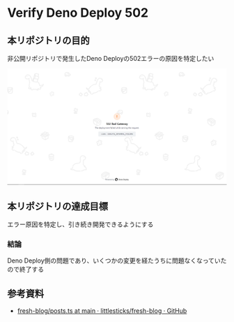 # Verify Deno Deploy 502

## 本リポジトリの目的
非公開リポジトリで発生したDeno Deployの502エラーの原因を特定したい

![screenshot](screenshot.png)

## 本リポジトリの達成目標
エラー原因を特定し、引き続き開発できるようにする

### 結論
Deno Deploy側の問題であり、いくつかの変更を経たうちに問題なくなっていたので終了する

## 参考資料
- [fresh-blog/posts.ts at main · littlesticks/fresh-blog · GitHub](https://github.com/littlesticks/fresh-blog/blob/main/utils/posts.ts#L13)
